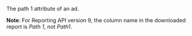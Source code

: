 The path 1 attribute of an ad.

**Note**: For Reporting API version 9, the column name in the downloaded report is *Path 1*, not *Path1*.